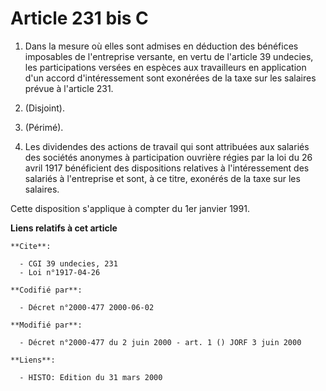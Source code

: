 # Article 231 bis C

1. Dans la mesure où elles sont admises en déduction des bénéfices imposables de l'entreprise versante, en vertu de l'article
39 undecies, les participations versées en espèces aux travailleurs en application d'un accord d'intéressement sont exonérées
de la taxe sur les salaires prévue à l'article 231.

2. (Disjoint).

3. (Périmé).

4. Les dividendes des actions de travail qui sont attribuées aux salariés des sociétés anonymes à participation ouvrière
régies par la loi du 26 avril 1917 bénéficient des dispositions relatives à l'intéressement des salariés à l'entreprise et
sont, à ce titre, exonérés de la taxe sur les salaires.

Cette disposition s'applique à compter du 1er janvier 1991.

**Liens relatifs à cet article**

	**Cite**:

	  - CGI 39 undecies, 231
	  - Loi n°1917-04-26

	**Codifié par**:

	  - Décret n°2000-477 2000-06-02

	**Modifié par**:

	  - Décret n°2000-477 du 2 juin 2000 - art. 1 () JORF 3 juin 2000

	**Liens**:

	  - HISTO: Edition du 31 mars 2000
